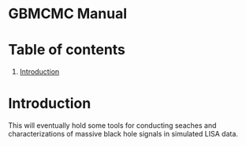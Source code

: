# GBMCMC Manual

# Table of contents
1. [Introduction](#intro)
   

<a name="intro"></a>
# Introduction

This will eventually hold some tools for conducting seaches and characterizations of massive black hole signals in simulated LISA data.


